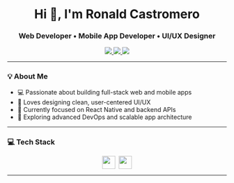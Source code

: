 <h1 align="center">Hi 👋, I'm Ronald Castromero</h1>
<h3 align="center">Web Developer • Mobile App Developer • UI/UX Designer</h3>

<p align="center">
  <a href="https://www.linkedin.com/in/ronald-castromero-1a4b9b277/" target="_blank">
    <img src="https://img.shields.io/badge/LinkedIn-%230077B5.svg?style=flat&logo=linkedin&logoColor=white"/>
  </a>
  <a href="mailto:lumnaire.coding@gmail.com">
    <img src="https://img.shields.io/badge/Gmail-D14836?style=flat&logo=gmail&logoColor=white"/>
  </a>
  <a href="https://ronald-portfolio-lumnaire.vercel.app/" target="_blank">
    <img src="https://img.shields.io/badge/Portfolio-000?style=flat&logo=vercel&logoColor=white"/>
  </a>
</p>

---

### 💡 About Me

- 💻 Passionate about building full-stack web and mobile apps
- 🎨 Loves designing clean, user-centered UI/UX
- 📱 Currently focused on React Native and backend APIs
- 🌱 Exploring advanced DevOps and scalable app architecture

---

### 💻 Tech Stack

<div align="center" style="display: flex; flex-wrap: wrap; justify-content: center; gap: 8px;">

<!-- Web Dev -->
<img src="https://skillicons.dev/icons?i=html,css,tailwind,js,react,vite,typescript,php,laravel,python,django,vercel,mysql,mongodb" height="30" />

<!-- UI/UX -->
<img src="https://skillicons.dev/icons?i=figma" height="30" />

</div>

---

